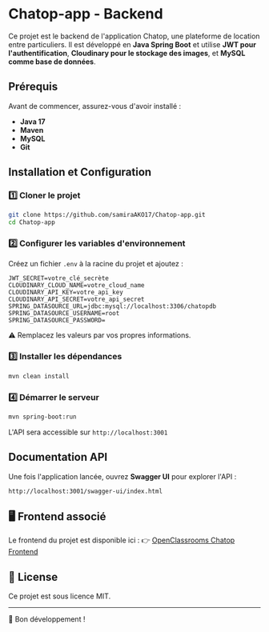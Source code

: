 # Chatop-app - Backend

Ce projet est le backend de l'application Chatop, une plateforme de location entre particuliers. Il est développé en **Java Spring Boot** et utilise **JWT pour l'authentification**, **Cloudinary pour le stockage des images**, et **MySQL comme base de données**.

## Prérequis
Avant de commencer, assurez-vous d'avoir installé :
- **Java 17**
- **Maven**
- **MySQL**
- **Git**

## Installation et Configuration

### 1️⃣ Cloner le projet
```sh
git clone https://github.com/samiraAKO17/Chatop-app.git
cd Chatop-app
```

### 2️⃣ Configurer les variables d'environnement
Créez un fichier `.env` à la racine du projet et ajoutez :
```env
JWT_SECRET=votre_clé_secrète
CLOUDINARY_CLOUD_NAME=votre_cloud_name
CLOUDINARY_API_KEY=votre_api_key
CLOUDINARY_API_SECRET=votre_api_secret
SPRING_DATASOURCE_URL=jdbc:mysql://localhost:3306/chatopdb
SPRING_DATASOURCE_USERNAME=root
SPRING_DATASOURCE_PASSWORD=
```
⚠️ Remplacez les valeurs par vos propres informations.

### 3️⃣ Installer les dépendances
```sh
mvn clean install
```

### 4️⃣ Démarrer le serveur
```sh
mvn spring-boot:run
```
L'API sera accessible sur `http://localhost:3001`

##  Documentation API
Une fois l'application lancée, ouvrez **Swagger UI** pour explorer l'API :
```
http://localhost:3001/swagger-ui/index.html
```

## 🖥️ Frontend associé
Le frontend du projet est disponible ici :
👉 [OpenClassrooms Chatop Frontend](https://github.com/OpenClassrooms-Student-Center/Developpez-le-back-end-en-utilisant-Java-et-Spring)

## 📜 License
Ce projet est sous licence MIT.

---
🚀 Bon développement !

